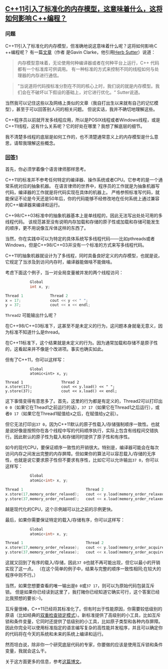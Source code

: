 ## [C++11引入了标准化的内存模型，这意味着什么，这将如何影响Ｃ++编程？](https://stackoverflow.com/questions/6319146/c11-introduced-a-standardized-memory-model-what-does-it-mean-and-how-is-it-g)
### 问题
C++11引入了标准化的内存模型，但准确地说这意味着什么呢？这将如何影响Ｃ++编程呢？
有一篇[文章](http://www.theregister.co.uk/2011/06/11/herb_sutter_next_c_plus_plus/page2.html)（作者
是Gavin Clarke，他引用[Herb Sutter](https://en.wikipedia.org/wiki/Herb_Sutter)）说道：
> 内存模型意味着，无论使用何种编译器或者在何种平台上运行，C++ 代码都有一个标准库可供调用。
有一种标准的方式来控制不同的线程如何与处理器的内存进行通信。

> ”当说道将代码按标准分割在不同的核心上时，我们说的就是内存模型。我们会在不破坏以下假设的基础上，对它进行优化。“ Sutter说道。

当然我可以记住这些以及网络上类似的文章（我自打出生以来就有自己的记忆模型），甚至于可以回答别人问的相关问题。
但说实话，我并不确切地理解这些。

C++程序员以前就开发多线程应用，所以是POSIX线程或者Windows线程，或是C++11线程，这有什么关系呢？它的好处在哪里？我想了解底层的细节。

我不清楚多线程的底层是如何工作的，也不清楚通常意义上的内存模型是什么意思，请帮我理解这些概念。

### [回答1](https://stackoverflow.com/a/6319356)

首先，你必须学着像个语言律师那样思考。

C++11的标准并不参考任何特定的编译器、操作系统或者CPU。它参考的是一个通常系统对应的抽象机器。
在语言律师的世界中，程序员的工作就是为抽象机器写代码，编译器的工作就是将代码实现在具体的机器上。
严格参照标准写代码，就能保证不论是今天还是50年后，你的代码能够不经修改地在任何系统上通过兼容的C++编译器来编译和运行。

C++98/C++03标准中的抽象机器基本上是单线程的，因此无法写出处处可用的多线程代码。
该规范甚至没有说明内存加载和存储的原子性或加载和存储可能发生的顺序，更不用说像互斥体这样的东西了。

当然，你在实践中可以为特定的具体系统写多线程代码——比如pthreads或者Windows，但是C++98/C++03并没有一个标准的方式来写多线程代码。

C++11的抽象机器就设计为了多线程，同时具备良好定义的内存模型，也就是说，它规定了当涉及到访问内存时，编译器能做啥不能做啥。

考虑下面这个例子，当一对全局变量被并发的两个线程访问：
```C++
           Global
           int x, y;

Thread 1            Thread 2
x = 17;             cout << y << " ";
y = 37;             cout << x << endl;
```
`Thread2` 可能输出什么呢？

在C++98/C++03标准下，这甚至不是未定义的行为，这问题本身就毫无意义，因为标准不知道什么是thread。

在C++11标准下，这个结果就是未定义的行为。因为通常加载和存储不是原子性的，这看起来并不像是个改进项。事实也确实如此。

但有了C++11，你可以这样写：
```C++11
           Global
           atomic<int> x, y;

Thread 1                 Thread 2
x.store(17);             cout << y.load() << " ";
y.store(37);             cout << x.load() << endl;
```
这下事情变得有意思多了。首先，这里的行为都是有定义的，Thread2可以打印出`0 0`（如果它在Thead1之前运行的话），`37 17`（如果它在Thread1之后运行），或者`0 17`（如果它在Thread1赋值给x之后，在赋值给y之前）。

但它无法打印出`37 0`，因为C++11默认的原子性载入/存储强制顺序一致性。也就是说好像是按照你在各个线程中写的代码顺序执行，实际上包含有线程间交错执行。因此默认的原子性为载入和存储同时提供了原子性和有序性。

如今的现代CPU，要保证顺序一致性的开销很大。特别是，编译器可能会在每次访问内存之间发出完整的内存屏障。但如果你的算法可以容忍载入/存储的无序性，也就是说它要求原子性但不要求有序性，比如它可以允许输出`37 0`，你可以这样写：
```C++
           Global
           atomic<int> x, y;

Thread 1                            Thread 2
x.store(17,memory_order_relaxed);   cout << y.load(memory_order_relaxed) << " ";
y.store(37,memory_order_relaxed);   cout << x.load(memory_order_relaxed) << endl;
```
越是现代化的CPU，这个示例越可以比之前的示例更快。

最后，如果你需要保证特定的载入/存储有序，你可以这样写：
```c++
           Global
           atomic<int> x, y;

Thread 1                            Thread 2
x.store(17,memory_order_release);   cout << y.load(memory_order_acquire) << " ";
y.store(37,memory_order_release);   cout << x.load(memory_order_acquire) << endl;
```
这就又回到了有序的载入/存储，因此`37 0`也就不再可能出现，但它以最小的开销实现了这一点。
（在这个简单的例子中，结果与完整的顺序一致性相同;在较大的程序中则不行。）

当然，如果您想要查看的唯一输出是`0 0`或`37 17`，则可以为原始代码包装互斥锁。
但是如果你已经读到这里了，我打赌你已经知道它确实可行，这个答案已经比我预想的要长:-)。

互斥量很棒，C++11已经将其标准化了。但有时出于性能原因，你需要较低级别的原语（比如经典的[双重检查锁定模式](http://www.justsoftwaresolutions.co.uk/threading/multithreading-in-c++0x-part-6-double-checked-locking.html)）。新标准提供了高级别的小工具，比如互斥锁和条件变量，它同时还提供了低级别的小工具，比如原子类型和各种内存屏障。因此你完全可以使用标准指定的语言编写复杂的高性能并发程序，并且可以确定你的代码将在今天的系统和未来的系统上编译和运行。

然而坦白说，除非你一个研究底层代码的专家，你要做的应该是使用互斥锁和条件变量，我就会这么干。

关于这方面更多的信息，参考[这篇博文](http://bartoszmilewski.wordpress.com/2008/12/01/c-atomics-and-memory-ordering/)。
